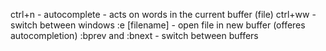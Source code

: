 ctrl+n - autocomplete - acts on words in the current buffer (file)
ctrl+ww - switch between windows
:e [filename] - open file in new buffer (offeres autocompletion)
:bprev and :bnext - switch between buffers
